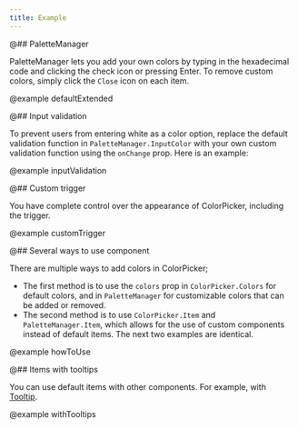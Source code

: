 ```yaml
---
title: Example
---
```


@## PaletteManager

PaletteManager lets you add your own colors by typing in the hexadecimal code and clicking the check icon or pressing Enter. To remove custom colors, simply click the `Close` icon on each item.

@example defaultExtended

@## Input validation

To prevent users from entering white as a color option, replace the default validation function in `PaletteManager.InputColor` with your own custom validation function using the `onChange` prop. Here is an example:

@example inputValidation

@## Custom trigger

You have complete control over the appearance of ColorPicker, including the trigger.

@example customTrigger

@## Several ways to use component

There are multiple ways to add colors in ColorPicker;

- The first method is to use the `colors` prop in `ColorPicker.Colors` for default colors, and in `PaletteManager` for customizable colors that can be added or removed.
- The second method is to use `ColorPicker.Item` and `PaletteManager.Item`, which allows for the use of custom components instead of default items. The next two examples are identical.

@example howToUse

@## Items with tooltips

You can use default items with other components. For example, with [Tooltip](/components/tooltip).

@example withTooltips
